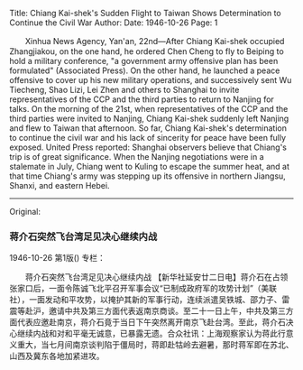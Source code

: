 Title: Chiang Kai-shek's Sudden Flight to Taiwan Shows Determination to Continue the Civil War
Author:
Date: 1946-10-26
Page: 1

　　Xinhua News Agency, Yan'an, 22nd—After Chiang Kai-shek occupied Zhangjiakou, on the one hand, he ordered Chen Cheng to fly to Beiping to hold a military conference, "a government army offensive plan has been formulated" (Associated Press). On the other hand, he launched a peace offensive to cover up his new military operations, and successively sent Wu Tiecheng, Shao Lizi, Lei Zhen and others to Shanghai to invite representatives of the CCP and the third parties to return to Nanjing for talks. On the morning of the 21st, when representatives of the CCP and the third parties were invited to Nanjing, Chiang Kai-shek suddenly left Nanjing and flew to Taiwan that afternoon. So far, Chiang Kai-shek's determination to continue the civil war and his lack of sincerity for peace have been fully exposed. United Press reported: Shanghai observers believe that Chiang's trip is of great significance. When the Nanjing negotiations were in a stalemate in July, Chiang went to Kuling to escape the summer heat, and at that time Chiang's army was stepping up its offensive in northern Jiangsu, Shanxi, and eastern Hebei.



<hr /> 

Original: 


### 蒋介石突然飞台湾足见决心继续内战

1946-10-26
第1版()
专栏：

　　蒋介石突然飞台湾足见决心继续内战
    【新华社延安廿二日电】蒋介石在占领张家口后，一面令陈诚飞北平召开军事会议“已制成政府军的攻势计划”（美联社），一面发动和平攻势，以掩护其新的军事行动，连续派遣吴铁城、邵力子、雷震等赴沪，邀请中共及第三方面代表返南京商谈。至二十一日上午，中共及第三方面代表应邀赴南京，蒋介石竟于当日下午突然离开南京飞赴台湾。至此，蒋介石决心继续内战和对和平毫无诚意，已暴露无遗。合众社讯：上海观察家认为蒋此行意义重大，当七月间南京谈判陷于僵局时，蒋即赴牯岭去避暑，那时蒋军即在苏北、山西及冀东各地加紧进攻。
